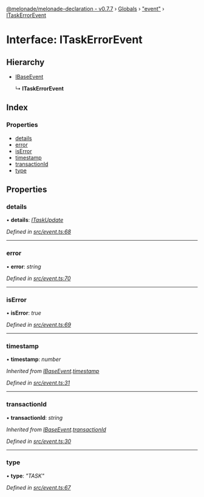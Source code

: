 [@melonade/melonade-declaration - v0.7.7](../README.md) › [Globals](../globals.md) › ["event"](../modules/_event_.md) › [ITaskErrorEvent](_event_.itaskerrorevent.md)

# Interface: ITaskErrorEvent

## Hierarchy

* [IBaseEvent](_event_.ibaseevent.md)

  ↳ **ITaskErrorEvent**

## Index

### Properties

* [details](_event_.itaskerrorevent.md#details)
* [error](_event_.itaskerrorevent.md#error)
* [isError](_event_.itaskerrorevent.md#iserror)
* [timestamp](_event_.itaskerrorevent.md#timestamp)
* [transactionId](_event_.itaskerrorevent.md#transactionid)
* [type](_event_.itaskerrorevent.md#type)

## Properties

###  details

• **details**: *[ITaskUpdate](_event_.itaskupdate.md)*

*Defined in [src/event.ts:68](https://github.com/devit-tel/melonade-declaration/blob/3e3ea40/src/event.ts#L68)*

___

###  error

• **error**: *string*

*Defined in [src/event.ts:70](https://github.com/devit-tel/melonade-declaration/blob/3e3ea40/src/event.ts#L70)*

___

###  isError

• **isError**: *true*

*Defined in [src/event.ts:69](https://github.com/devit-tel/melonade-declaration/blob/3e3ea40/src/event.ts#L69)*

___

###  timestamp

• **timestamp**: *number*

*Inherited from [IBaseEvent](_event_.ibaseevent.md).[timestamp](_event_.ibaseevent.md#timestamp)*

*Defined in [src/event.ts:31](https://github.com/devit-tel/melonade-declaration/blob/3e3ea40/src/event.ts#L31)*

___

###  transactionId

• **transactionId**: *string*

*Inherited from [IBaseEvent](_event_.ibaseevent.md).[transactionId](_event_.ibaseevent.md#transactionid)*

*Defined in [src/event.ts:30](https://github.com/devit-tel/melonade-declaration/blob/3e3ea40/src/event.ts#L30)*

___

###  type

• **type**: *"TASK"*

*Defined in [src/event.ts:67](https://github.com/devit-tel/melonade-declaration/blob/3e3ea40/src/event.ts#L67)*
